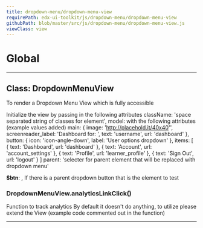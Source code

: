 ```yaml
---
title: dropdown-menu/dropdown-menu-view
requirePath: edx-ui-toolkit/js/dropdown-menu/dropdown-menu-view
githubPath: blob/master/src/js/dropdown-menu/dropdown-menu-view.js
viewClass: view
---
```


# Global





* * *

## Class: DropdownMenuView
To render a Dropdown Menu View which is fully accessible

 Initialize the view by passing in the following attributes
 className: 'space separated string of classes for element',
 model: with the following attributes (example values added)
     main: {
         image: 'http://placehold.it/40x40'',
         screenreader_label: 'Dashboard for: ',
         text: 'username',
         url: 'dashboard'
     },
     button: {
         icon: 'icon-angle-down',
         label: 'User options dropdown'
     },
     items: [
         {
             text: 'Dashboard',
             url: 'dashboard'
         }, {
             text: 'Account',
             url: 'account_settings'
         }, {
             text: 'Profile',
             url: 'learner_profile'
         }, {
             text: 'Sign Out',
             url: 'logout'
         }
     ]
 parent: 'selecter for parent element that will be replaced with dropdown menu'

**$btn**:  , If there is a parent dropdown button
 that is the element to test
### DropdownMenuView.analyticsLinkClick() 

Function to track analytics
By default it doesn't do anything, to utilize please
extend the View (example code commented out in the function)




* * *










